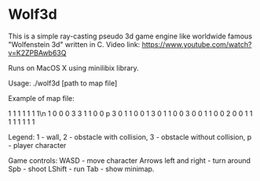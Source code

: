 # Wolf3d
This is a simple ray-casting pseudo 3d game engine like worldwide famous "Wolfenstein 3d" written in C.
Video link: https://www.youtube.com/watch?v=K2ZPBAwb63Q

Runs on MacOS X using minilibix library.

Usage:
./wolf3d [path to map file]

Example of map file:

1 1 1 1 1 1 1\n
1 0 0 0 3 3 1
1 0 0 p 3 0 1
1 0 0 1 3 0 1
1 0 0 3 0 0 1
1 0 0 2 0 0 1
1 1 1 1 1 1 1

Legend:
1 - wall, 2 - obstacle with collision, 3 - obstacle without collision, p - player character

Game controls:
WASD - move character
Arrows left and right - turn around
Spb - shoot
LShift - run
Tab - show minimap.
